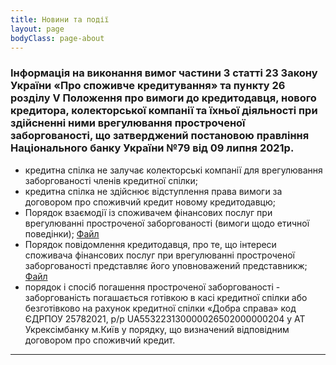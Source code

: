 ```yaml
---
title: Новини та події
layout: page
bodyClass: page-about
---
```


### Інформація на виконання вимог частини 3 статті 23 Закону України «Про споживче кредитування» та пункту 26 розділу V Положення про вимоги до кредитодавця, нового кредитора, колекторської компанії та їхньої діяльності при здійсненні ними врегулювання простроченої заборгованості, що затверджений постановою правління Національного банку України №79 від 09 липня 2021р.
 - кредитна спілка не залучає колекторські компанії для врегулювання заборгованості членів кредитної спілки;
 - кредитна спілка не здійснює відступлення права вимоги за договором про споживчий кредит новому кредитодавцю;
 - Порядок взаємодії із споживачем фінансових послуг при врегулюванні простроченої заборгованості (вимоги щодо етичної поведінки); [Файл](https://drive.google.com/file/d/1QrJV0IfvBpJw_lg2zkW4ihrXYlFb2TPH/view?usp=sharing)
 - Порядок повідомлення кредитодавця, про те, що інтереси споживача фінансових послуг при врегулюванні простроченої заборгованості представляє його уповноважений представникж; [Файл](https://drive.google.com/file/d/1-vn1yXj5NR_baVd89g6LuYYFT8Qs8MWe/view?usp=sharing)
 - порядок і спосіб погашення простроченої заборгованості - заборгованість
   погашається готівкою в касі кредитної спілки або безготівково на рахунок
   кредитної спілки «Добра справа» код ЄДРПОУ 25782021, р/р
   UA553223130000026502000000204 у АТ Укрексімбанку м.Київ у порядку, що
   визначений відповідним договором про споживчий кредит.

---
